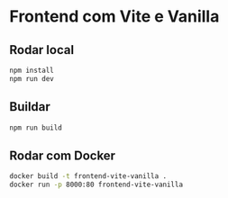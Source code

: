 # Frontend com Vite e Vanilla


## Rodar local

```bash
npm install
npm run dev
```

## Buildar

```bash
npm run build
```

## Rodar com Docker

```bash
docker build -t frontend-vite-vanilla .
docker run -p 8000:80 frontend-vite-vanilla
```
